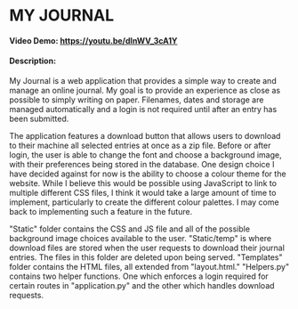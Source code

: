 # MY JOURNAL
#### Video Demo:    https://youtu.be/dInWV_3cA1Y
#### Description:
My Journal is a web application that provides a simple way to create and
manage an online journal. My goal is to provide an experience as close as possible to simply
writing on paper. Filenames, dates and storage are managed automatically and a login is not required until after an
entry has been submitted.

The application features a download button that allows users to download to their machine all selected entries at once as a zip file.
Before or after login, the user is able to change the font and choose a background image, with their preferences being stored in the database.
One design choice I have decided against for now is the ability to choose a colour theme for the website. While I believe this would be
possible using JavaScript to link to multiple different CSS files, I think it would take a large amount of time to implement,
particularly to create the different colour palettes. I may come back to implementing such a feature in the future.

"Static" folder contains the CSS and JS file and all of the possible background image choices available to the user.
"Static/temp" is where download files are stored when the user requests to download their journal entries. The files in this folder are
deleted upon being served.
"Templates" folder contains the HTML files, all extended from "layout.html."
"Helpers.py" contains two helper functions. One which enforces a login required for certain routes in "application.py" and the other
which handles download requests.